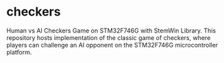 # checkers
Human vs AI Checkers Game on STM32F746G with StemWin Library. This repository hosts implementation of the classic game of checkers, where players can challenge an AI opponent on the STM32F746G microcontroller platform.
